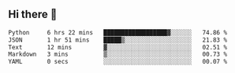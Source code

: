 ## Hi there 👋

<!--START_SECTION:waka-->

```txt
Python     6 hrs 22 mins   ██████████████████▓░░░░░░   74.86 %
JSON       1 hr 51 mins    █████▒░░░░░░░░░░░░░░░░░░░   21.83 %
Text       12 mins         ▓░░░░░░░░░░░░░░░░░░░░░░░░   02.51 %
Markdown   3 mins          ▒░░░░░░░░░░░░░░░░░░░░░░░░   00.73 %
YAML       0 secs          ░░░░░░░░░░░░░░░░░░░░░░░░░   00.07 %
```

<!--END_SECTION:waka-->

<!--
**OliverShang/OliverShang** is a ✨ _special_ ✨ repository because its `README.md` (this file) appears on your GitHub profile.

Here are some ideas to get you started:

- 🔭 I’m currently working on ...
- 🌱 I’m currently learning ...
- 👯 I’m looking to collaborate on ...
- 🤔 I’m looking for help with ...
- 💬 Ask me about ...
- 📫 How to reach me: ...
- 😄 Pronouns: ...
- ⚡ Fun fact: ...
-->
